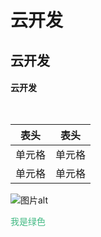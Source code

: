 # 云开发
## 云开发
#### 云开发

```javascript

```

```html

```

|  表头   | 表头  |
|  ----  | ----  |
| 单元格  | 单元格 |
| 单元格  | 单元格 |

![图片alt](图片地址) 

<font color=red></font>
<font color=#42b983>我是绿色</font>